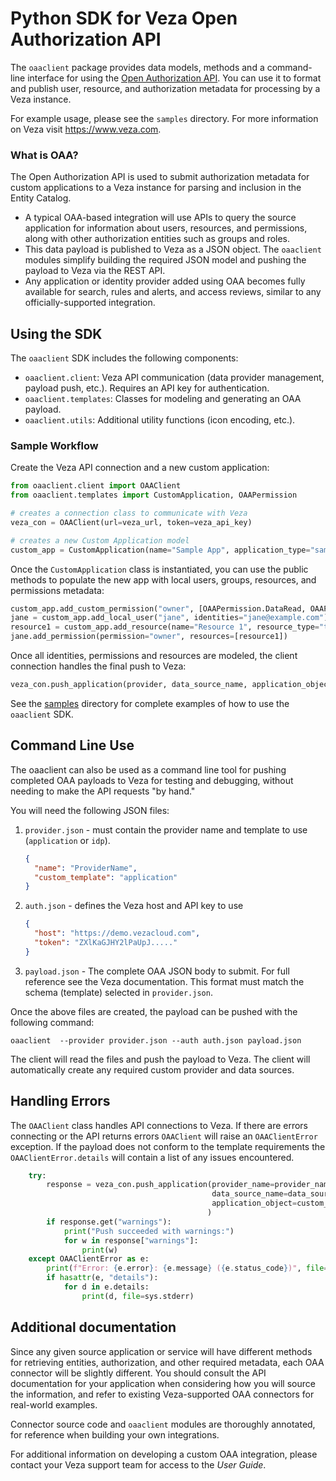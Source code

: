# Python SDK for Veza Open Authorization API

The `oaaclient` package provides data models, methods and a command-line interface for using the [Open Authorization API](https://github.com/Veza). You can use it to format and publish user, resource, and authorization metadata for processing by a Veza instance.

For example usage, please see the `samples` directory. For more information on Veza visit https://www.veza.com.

### What is OAA?

The Open Authorization API is used to submit authorization metadata for custom applications to a Veza instance for parsing and inclusion in the Entity Catalog.

- A typical OAA-based integration will use APIs to query the source application for information about users, resources, and permissions, along with other authorization entities such as groups and roles.
- This data payload is published to Veza as a JSON object. The `oaaclient` modules simplify building the required JSON model and pushing the payload to Veza via the REST API.
- Any application or identity provider added using OAA becomes fully available for search, rules and alerts, and access reviews, similar to any officially-supported integration.

## Using the SDK

The `oaaclient` SDK includes the following components:

- `oaaclient.client`: Veza API communication (data provider management, payload push, etc.). Requires an API key for authentication.
- `oaaclient.templates`: Classes for modeling and generating an OAA payload.
- `oaaclient.utils`: Additional utility functions (icon encoding, etc.).

### Sample Workflow

Create the Veza API connection and a new custom application:

```python
from oaaclient.client import OAAClient
from oaaclient.templates import CustomApplication, OAAPermission

# creates a connection class to communicate with Veza
veza_con = OAAClient(url=veza_url, token=veza_api_key)

# creates a new Custom Application model
custom_app = CustomApplication(name="Sample App", application_type="sample")
```

Once the `CustomApplication` class is instantiated, you can use the public methods to populate the new app with local users, groups, resources, and permissions metadata:

```python
custom_app.add_custom_permission("owner", [OAAPermission.DataRead, OAAPermission.DataWrite])
jane = custom_app.add_local_user("jane", identities="jane@example.com")
resource1 = custom_app.add_resource(name="Resource 1", resource_type="thing")
jane.add_permission(permission="owner", resources=[resource1])
```

Once all identities, permissions and resources are modeled, the client connection handles the final push to Veza:

```python
veza_con.push_application(provider, data_source_name, application_object=custom_app)
```

See the [samples](../samples) directory for complete examples of how to use the `oaaclient` SDK.

## Command Line Use

The oaaclient can also be used as a command line tool for pushing completed OAA payloads to Veza for testing and debugging, without needing to make the API requests "by hand."

You will need the following JSON files:

1. `provider.json` - must contain the provider name and template to use (`application` or `idp`).

   ```json
   {
     "name": "ProviderName",
     "custom_template": "application"
   }
   ```

2. `auth.json` - defines the Veza host and API key to use

     ```json
     {
       "host": "https://demo.vezacloud.com",
       "token": "ZXlKaGJHY2lPaUpJ....."
     }
     ```

3. `payload.json` - The complete OAA JSON body to submit. For full reference see the Veza documentation. This format must match the schema (template) selected in `provider.json`.

Once the above files are created, the payload can be pushed with the following command:

```shell
oaaclient  --provider provider.json --auth auth.json payload.json
```

The client will read the files and push the payload to Veza. The client will automatically create any required custom provider and data sources.

## Handling Errors

The `OAAClient` class handles API connections to Veza. If there are errors connecting or the API returns errors
`OAAClient` will raise an `OAAClientError` exception. If the payload does not conform to the template requirements the
`OAAClientError.details` will contain a list of any issues encountered.

```python
    try:
        response = veza_con.push_application(provider_name=provider_name,
                                             data_source_name=data_source_name,
                                             application_object=custom_app,
                                            )
        if response.get("warnings"):
            print("Push succeeded with warnings:")
            for w in response["warnings"]:
                print(w)
    except OAAClientError as e:
        print(f"Error: {e.error}: {e.message} ({e.status_code})", file=sys.stderr)
        if hasattr(e, "details"):
            for d in e.details:
                print(d, file=sys.stderr)
```

## Additional documentation

Since any given source application or service will have different methods for retrieving entities, authorization, and other required metadata, each OAA connector will be slightly different. You should consult the API documentation for your application when considering how you will source the information, and refer to existing Veza-supported OAA connectors for real-world examples.

Connector source code and `oaaclient` modules are thoroughly annotated, for reference when building your own integrations.

For additional information on developing a custom OAA integration, please contact your Veza support team for access to the *User Guide*.
